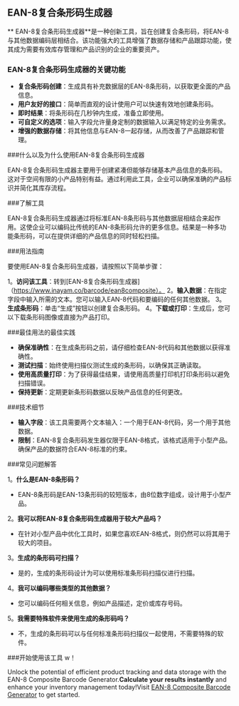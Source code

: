 ## EAN-8复合条形码生成器

** EAN-8复合条形码生成器**是一种创新工具，旨在创建复合条形码，将EAN-8与其他数据编码层相结合。该功能强大的工具增强了数据存储和产品跟踪功能，使其成为需要有效库存管理和产品识别的企业的重要资产。

### EAN-8复合条形码生成器的关键功能

-  **复合条形码创建**：生成具有补充数据层的EAN-8条形码，以获取更全面的产品信息。
-  **用户友好的接口**：简单而直观的设计使用户可以快速有效地创建条形码。
-  **即时结果**：将条形码在几秒钟内生成，准备立即使用。
-  **可自定义的选项**：输入字段允许量身定制的数据输入以满足特定的业务需求。
-  **增强的数据存储**：将其他信息与EAN-8一起存储，从而改善了产品跟踪和管理。

###什么以及为什么使用EAN-8复合条形码生成器

EAN-8复合条形码生成器主要用于创建紧凑但能够存储基本产品信息的条形码。这对于空间有限的小产品特别有益。通过利用此工具，企业可以确保准确的产品标识并简化其库存流程。

###了解工具

EAN-8复合条形码生成器通过将标准EAN-8条形码与其他数据层相结合来起作用。这使企业可以编码比传统的EAN-8条形码允许的更多信息。结果是一种多功能条形码，可以在提供详细的产品信息的同时轻松扫描。

###用法指南

要使用EAN-8复合条形码生成器，请按照以下简单步骤：

1。**访问该工具**：转到[EAN-8复合条形码生成器]（https://www.inayam.co/barcode/ean8composite）。
2。**输入数据**：在指定字段中输入所需的文本。您可以输入EAN-8代码和要编码的任何其他数据。
3。**生成条形码**：单击“生成”按钮以创建复合条形码。
4。**下载或打印**：生成后，您可以下载条形码图像或直接为产品打印。

###最佳用法的最佳实践

-  **确保准确性**：在生成条形码之前，请仔细检查EAN-8代码和其他数据以获得准确性。
-  **测试扫描**：始终使用扫描仪测试生成的条形码，以确保其正确读取。
-  **使用高质量打印**：为了获得最佳结果，请使用高质量打印机打印条形码以避免扫描错误。
-  **保持更新**：定期更新条形码数据以反映产品信息的任何更改。

###技术细节

-  **输入字段**：该工具需要两个文本输入：一个用于EAN-8代码，另一个用于其他数据。
-  **限制**：EAN-8复合条形码发生器仅限于EAN-8格式，该格式适用于小型产品。确保产品的数据符合EAN-8标准的约束。

###常见问题解答

1。**什么是EAN-8条形码？**
-  EAN-8条形码是EAN-13条形码的较短版本，由8位数字组成，设计用于小型产品。

2。**我可以将EAN-8复合条形码生成器用于较大产品吗？**
- 在针对小型产品中优化工具时，如果您喜欢EAN-8格式，则仍然可以将其用于较大的项目。

3。**生成的条形码可扫描？**
- 是的，生成的条形码设计为可以使用标准条形码扫描仪进行扫描。

4。**我可以编码哪些类型的其他数据？**
- 您可以编码任何相关信息，例如产品描述，定价或库存号码。

5。**我需要特殊软件来使用生成的条形码吗？**
- 不，生成的条形码可以与任何标准条形码扫描仪一起使用，不需要特殊的软件。

###开始使用该工具 w！

Unlock the potential of efficient product tracking and data storage with the EAN-8 Composite Barcode Generator.**Calculate your results instantly** and enhance your inventory management today!Visit [EAN-8 Composite Barcode Generator](https://www.inayam.co/barcode/ean8composite) to get started.